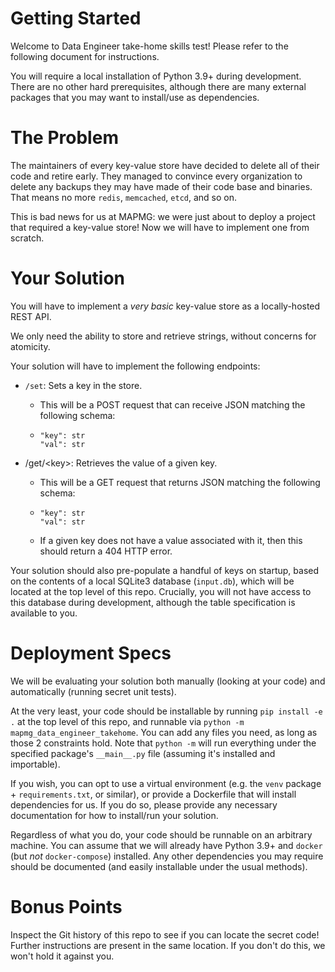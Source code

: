 # Getting Started

Welcome to Data Engineer take-home skills test! Please refer to the following
document for instructions.

You will require a local installation of Python 3.9+ during development.
There are no other hard prerequisites, although there are many external packages that
you may want to install/use as dependencies.

# The Problem

The maintainers of every key-value store have decided to delete all of their
code and retire early. They managed to convince every organization to delete any backups
they may have made of their code base and binaries. That means no more `redis`, 
`memcached`, `etcd`, and so on.

This is bad news for us at MAPMG: we were just about to deploy a project that required a
key-value store! Now we will have to implement one from scratch.

# Your Solution

You will have to implement a *very basic* key-value store as a locally-hosted REST API.

We only need the ability to store and retrieve strings, without concerns for atomicity.

Your solution will have to implement the following endpoints:
  * `/set`: Sets a key in the store.
    * This will be a POST request that can receive JSON matching the following schema:
    * ```
      "key": str 
      "val": str
      ```

  * /get/\<key\>: Retrieves the value of a given key.
    * This will be a GET request that returns JSON matching the following schema:
    * ```
      "key": str
      "val": str
      ```
    * If a given key does not have a value associated with it, then this should return
    a 404 HTTP error.

Your solution should also pre-populate a handful of keys on startup, based on the
contents of a local SQLite3 database (`input.db`), which will be located at the top
level of this repo. Crucially, you will not have access to this database during
development, although the table specification is available to you.

# Deployment Specs

We will be evaluating your solution both manually (looking at your code) and
automatically (running secret unit tests).

At the very least, your code should be installable by running
`pip install -e .` at the top level of this repo, and
runnable via `python -m mapmg_data_engineer_takehome`. You can add any files you need,
as long as those 2 constraints hold. Note that `python -m` will run everything under
the specified package's `__main__.py` file (assuming it's installed and importable).

If you wish, you can opt to use a virtual environment
(e.g. the `venv` package + `requirements.txt`, or similar),
or provide a Dockerfile that will install dependencies for us. If you do so, please
provide any necessary documentation for how to install/run your solution.
 
Regardless of what you do, your code should be runnable on an
arbitrary machine. You can assume that we will already have Python 3.9+ 
and `docker` (but *not* `docker-compose`) installed. Any other dependencies you 
may require should be documented (and easily installable under the usual methods).

# Bonus Points

Inspect the Git history of this repo to see if you can locate the secret code! Further
instructions are present in the same location. If you don't do this, we won't hold it
against you.
